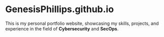 # GenesisPhillips.github.io

This is my personal portfolio website, showcasing my skills, projects, and experience in the field of **Cybersecurity** and **SecOps**.
